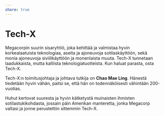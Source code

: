```yaml
---
share: true
---
```

# Tech-X

Megacorpin suurin sisaryhtiö, joka kehittää ja valmistaa hyvin korkealaatuista teknologiaa, aseita ja ajoneuvoja sotilaskäyttöön, sekä monia ajoneuvoja siviilikäyttöön ja monenlaista muuta. Tech-X tunnetaan laadukkaista, mutta kalliista teknologiatuotteista. Kun haluat parasta, osta Tech-X.

Tech-X:n toimitusjohtaja ja johtava tutkija on **Chao Mae Ling**. Hänestä tiedetään hyvin vähän, paitsi se, että hän on todennäköisesti vähintään 200-vuotias.

Huhut kertovat suuresta ja hyvin kätketystä muinaisten ihmisten sotilastukikohdasta, jossain päin Amerikan manteretta, jonka Megacorp valtasi ja jonne perustettiin sittemmin Tech-X.